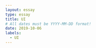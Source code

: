 ```yaml
---
layout: essay
type: essay
title: UI
# All dates must be YYYY-MM-DD format!
date: 2019-10-06
labels:
  - UI
---
```


